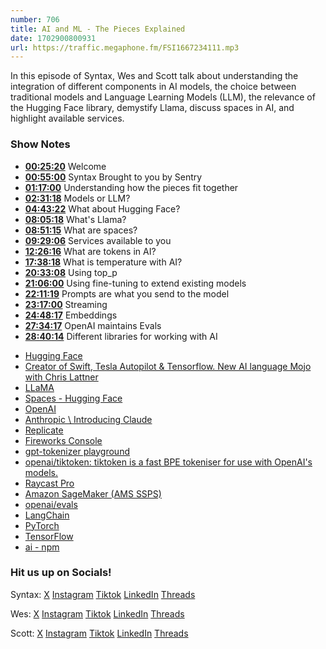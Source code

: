 ```yaml
---
number: 706
title: AI and ML - The Pieces Explained
date: 1702900800931
url: https://traffic.megaphone.fm/FSI1667234111.mp3
---
```


In this episode of Syntax, Wes and Scott talk about understanding the integration of different components in AI models, the choice between traditional models and Language Learning Models (LLM), the relevance of the Hugging Face library, demystify Llama, discuss spaces in AI, and highlight available services.

### Show Notes

- **[00:25:20](#t=00:25:20)** Welcome
- **[00:55:00](#t=00:55:00)** Syntax Brought to you by Sentry
- **[01:17:00](#t=01:17:00)** Understanding how the pieces fit together
- **[02:31:18](#t=02:31:18)** Models or LLM?
- **[04:43:22](#t=04:43:22)** What about Hugging Face?
- **[08:05:18](#t=08:05:18)** What's Llama?
- **[08:51:15](#t=08:51:15)** What are spaces?
- **[09:29:06](#t=09:29:06)** Services available to you
- **[12:26:16](#t=12:26:16)** What are tokens in AI?
- **[17:38:18](#t=17:38:18)** What is temperature with AI?
- **[20:33:08](#t=20:33:08)** Using top_p
- **[21:06:00](#t=21:06:00)** Using fine-tuning to extend existing models
- **[22:11:19](#t=22:11:19)** Prompts are what you send to the model
- **[23:17:00](#t=23:17:00)** Streaming
- **[24:48:17](#t=24:48:17)** Embeddings
- **[27:34:17](#t=27:34:17)** OpenAI maintains Evals
- **[28:40:14](#t=28:40:14)** Different libraries for working with AI

* [Hugging Face](https://huggingface.co/)
* [Creator of Swift, Tesla Autopilot & Tensorflow. New AI language Mojo with Chris Lattner](https://syntax.fm/show/679/creator-of-swift-tesla-autopilot-and-tensorflow-new-ai-language-mojo-with-chris-lattner)
* [LLaMA](https://research.facebook.com/publications/llama-open-and-efficient-foundation-language-models/)
* [Spaces - Hugging Face](https://huggingface.co/spaces)
* [OpenAI](https://openai.com/)
* [Anthropic \ Introducing Claude](https://www.anthropic.com/index/introducing-claude)
* [Replicate](https://replicate.com/)
* [Fireworks Console](https://app.fireworks.ai/)
* [gpt-tokenizer playground](https://gpt-tokenizer.dev/)
* [openai/tiktoken: tiktoken is a fast BPE tokeniser for use with OpenAI's models.](https://github.com/openai/tiktoken)
* [Raycast Pro](https://www.raycast.com/pro)
* [Amazon SageMaker (AMS SSPS)](https://docs.aws.amazon.com/managedservices/latest/userguide/sagemaker.html)
* [openai/evals](https://github.com/openai/evals)
* [LangChain](https://www.langchain.com/)
* [PyTorch](https://pytorch.org/)
* [TensorFlow](https://www.tensorflow.org/)
* [ai - npm](https://www.npmjs.com/package/ai)

### Hit us up on Socials!

Syntax: [X](https://twitter.com/syntaxfm) [Instagram](https://www.instagram.com/syntax_fm/) [Tiktok](https://www.tiktok.com/@syntaxfm) [LinkedIn](https://www.linkedin.com/company/96077407/admin/feed/posts/) [Threads](https://www.threads.net/@syntax_fm)

Wes: [X](https://twitter.com/wesbos) [Instagram](https://www.instagram.com/wesbos/) [Tiktok](https://www.tiktok.com/@wesbos) [LinkedIn](https://www.linkedin.com/in/wesbos/) [Threads](https://www.threads.net/@wesbos)

Scott: [X](https://twitter.com/stolinski) [Instagram](https://www.instagram.com/stolinski/) [Tiktok](https://www.tiktok.com/@stolinski) [LinkedIn](https://www.linkedin.com/in/stolinski/) [Threads](https://www.threads.net/@stolinski)
